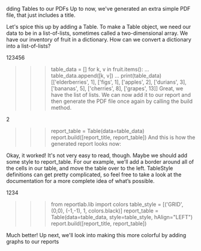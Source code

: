 dding Tables to our PDFs
Up to now, we've generated an extra simple PDF file, that just includes a title.

Let's spice this up by adding a Table. To make a Table object, we need our data to be in a list-of-lists, sometimes called a two-dimensional array. We have our inventory of fruit in a dictionary. How can we convert a dictionary into a list-of-lists?

123456
>>> table_data = []
>>> for k, v in fruit.items():
...   table_data.append([k, v])
...
>>> print(table_data)
[['elderberries', 1], ['figs', 1], ['apples', 2], ['durians', 3], ['bananas', 5], ['cherries', 8], ['grapes', 13]]
Great, we have the list of lists. We can now add it to our report and then generate the PDF file once again by calling the build method.

2
>>> report_table = Table(data=table_data)
>>> report.build([report_title, report_table])
And this is how the generated report looks now:


Okay, it worked! It's not very easy to read, though. Maybe we should add some style to report_table. For our example, we'll add a border around all of the cells in our table, and move the table over to the left. TableStyle definitions can get pretty complicated, so feel free to take a look at the documentation for a more complete idea of what’s possible.

1234
>>> from reportlab.lib import colors
>>> table_style = [('GRID', (0,0), (-1,-1), 1, colors.black)]
>>> report_table = Table(data=table_data, style=table_style, hAlign="LEFT")
>>> report.build([report_title, report_table])

Much better! Up next, we'll look into making this more colorful by adding graphs to our reports
